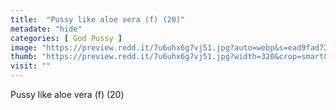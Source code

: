 ```yaml
---
title:  "Pussy like aloe vera (f) (20)"
metadate: "hide"
categories: [ God Pussy ]
image: "https://preview.redd.it/7u6uhx6g7vj51.jpg?auto=webp&s=ead9fad72df9684d202e7b53b7ee7518345b7487"
thumb: "https://preview.redd.it/7u6uhx6g7vj51.jpg?width=320&crop=smart&auto=webp&s=45aca3c848765ec76811e90991d4dac7610da173"
visit: ""
---
```

Pussy like aloe vera (f) (20)
